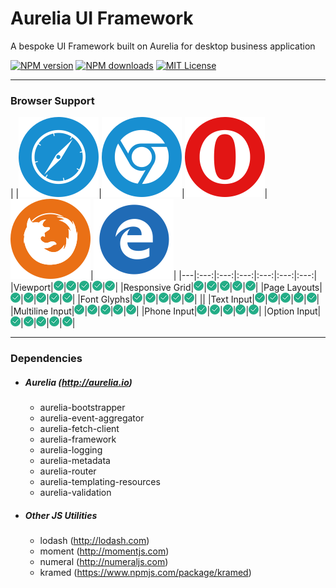 # Aurelia UI Framework

A bespoke UI Framework built on Aurelia for desktop business application

[![NPM version](http://img.shields.io/npm/v/sigma-ui-framework.svg?style=flat)](https://npmjs.org/package/aurelia-ui-framework)
[![NPM downloads](http://img.shields.io/npm/dt/sigma-ui-framework.svg?style=flat)](https://npmjs.org/package/aurelia-ui-framework)
[![MIT License](http://img.shields.io/badge/license-MIT-blue.svg?style=flat)](LICENSE)

---

<style>
table th img {
  height: 48px;
}
</style>

### Browser Support

|  |![Safari](images/browsers/safari.png)|![Chrome](images/browsers/chrome.png)|![Opera](images/browsers/opera.png)|![Firefox](images/browsers/firefox.png)|![Edge](images/browsers/edge.png)|
|---|:---:|:---:|:---:|:---:|:---:|:---:|
|Viewport|![Working](images/browsers/success.png)|![Working](images/browsers/success.png)|![Working](images/browsers/success.png)|![Working](images/browsers/success.png)|![Working](images/browsers/success.png)|
|Responsive Grid|![Working](images/browsers/success.png)|![Working](images/browsers/success.png)|![Working](images/browsers/success.png)|![Working](images/browsers/success.png)|![Working](images/browsers/success.png)|
|Page Layouts|![Working](images/browsers/success.png)|![Working](images/browsers/success.png)|![Working](images/browsers/success.png)|![Working](images/browsers/success.png)|![Working](images/browsers/success.png)|
|Font Glyphs|![Working](images/browsers/success.png)|![Working](images/browsers/success.png)|![Working](images/browsers/success.png)|![Working](images/browsers/success.png)|![Working](images/browsers/success.png)|
||
|Text Input|![Working](images/browsers/success.png)|![Working](images/browsers/success.png)|![Working](images/browsers/success.png)|![Working](images/browsers/success.png)|![Working](images/browsers/success.png)|
|Multiline Input|![Working](images/browsers/success.png)|![Working](images/browsers/success.png)|![Working](images/browsers/success.png)|![Working](images/browsers/success.png)|![Working](images/browsers/success.png)|
|Phone Input|![Working](images/browsers/success.png)|![Working](images/browsers/success.png)|![Working](images/browsers/success.png)|![Working](images/browsers/success.png)|![Working](images/browsers/success.png)|
|Option Input|![Working](images/browsers/success.png)|![Working](images/browsers/success.png)|![Working](images/browsers/success.png)|![Working](images/browsers/success.png)|![Working](images/browsers/success.png)|

---


### Dependencies

* ##### Aurelia (http://aurelia.io)
  * aurelia-bootstrapper
  * aurelia-event-aggregator
  * aurelia-fetch-client
  * aurelia-framework
  * aurelia-logging
  * aurelia-metadata
  * aurelia-router
  * aurelia-templating-resources
  * aurelia-validation

* ##### Other JS Utilities
  * lodash (http://lodash.com)
  * moment (http://momentjs.com)
  * numeral (http://numeraljs.com)
  * kramed (https://www.npmjs.com/package/kramed)

